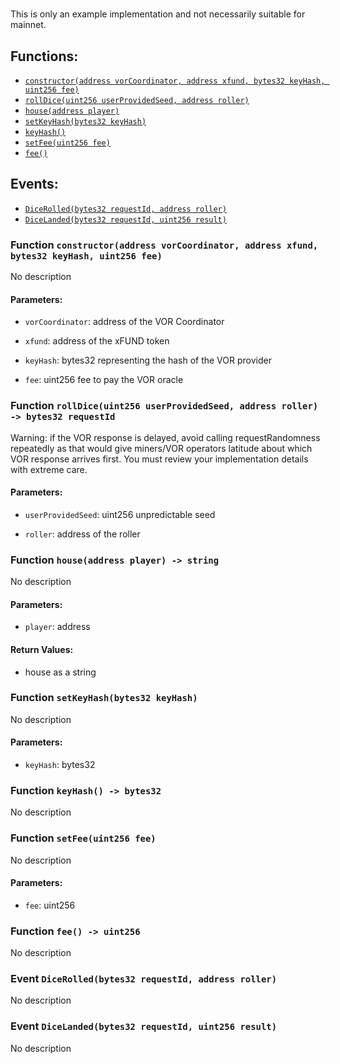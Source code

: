 # 
This is only an example implementation and not necessarily suitable for mainnet.

## Functions:
- [`constructor(address vorCoordinator, address xfund, bytes32 keyHash, uint256 fee)`](#VORD20-constructor-address-address-bytes32-uint256-)
- [`rollDice(uint256 userProvidedSeed, address roller)`](#VORD20-rollDice-uint256-address-)
- [`house(address player)`](#VORD20-house-address-)
- [`setKeyHash(bytes32 keyHash)`](#VORD20-setKeyHash-bytes32-)
- [`keyHash()`](#VORD20-keyHash--)
- [`setFee(uint256 fee)`](#VORD20-setFee-uint256-)
- [`fee()`](#VORD20-fee--)

## Events:
- [`DiceRolled(bytes32 requestId, address roller)`](#VORD20-DiceRolled-bytes32-address-)
- [`DiceLanded(bytes32 requestId, uint256 result)`](#VORD20-DiceLanded-bytes32-uint256-)


<a name="VORD20-constructor-address-address-bytes32-uint256-"></a>
### Function `constructor(address vorCoordinator, address xfund, bytes32 keyHash, uint256 fee)`
No description
#### Parameters:
- `vorCoordinator`: address of the VOR Coordinator

- `xfund`: address of the xFUND token

- `keyHash`: bytes32 representing the hash of the VOR provider

- `fee`: uint256 fee to pay the VOR oracle
<a name="VORD20-rollDice-uint256-address-"></a>
### Function `rollDice(uint256 userProvidedSeed, address roller) -> bytes32 requestId`
Warning: if the VOR response is delayed, avoid calling requestRandomness repeatedly
as that would give miners/VOR operators latitude about which VOR response arrives first.
You must review your implementation details with extreme care.


#### Parameters:
- `userProvidedSeed`: uint256 unpredictable seed

- `roller`: address of the roller
<a name="VORD20-house-address-"></a>
### Function `house(address player) -> string`
No description
#### Parameters:
- `player`: address

#### Return Values:
- house as a string
<a name="VORD20-setKeyHash-bytes32-"></a>
### Function `setKeyHash(bytes32 keyHash)`
No description
#### Parameters:
- `keyHash`: bytes32
<a name="VORD20-keyHash--"></a>
### Function `keyHash() -> bytes32`
No description
<a name="VORD20-setFee-uint256-"></a>
### Function `setFee(uint256 fee)`
No description
#### Parameters:
- `fee`: uint256
<a name="VORD20-fee--"></a>
### Function `fee() -> uint256`
No description

<a name="VORD20-DiceRolled-bytes32-address-"></a>
### Event `DiceRolled(bytes32 requestId, address roller)`
No description
<a name="VORD20-DiceLanded-bytes32-uint256-"></a>
### Event `DiceLanded(bytes32 requestId, uint256 result)`
No description

